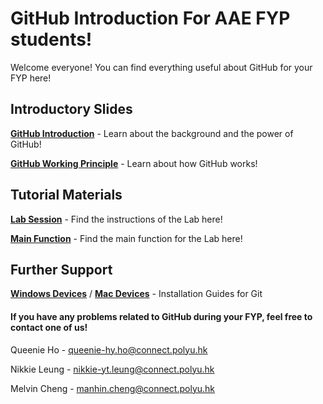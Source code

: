 # GitHub Introduction For AAE FYP students!
Welcome everyone! You can find everything useful about GitHub for your FYP here!
## Introductory Slides
<a href="What is GitHub.pdf"><strong>GitHub Introduction</strong></a> - Learn about the background and the power of GitHub!

<a href="GitHub Working Principle.pdf"><strong>GitHub Working Principle</strong></a> - Learn about how GitHub works!

## Tutorial Materials
<a href="Workshop Lab.pdf"><strong>Lab Session</strong></a> - Find the instructions of the Lab here!

<a href="LabMain.py"><strong>Main Function</strong></a> - Find the main function for the Lab here!

## Further Support
<a href="Windows Installation Guide.pdf"><strong>Windows Devices</strong></a> / <a href="Mac Installation Guide.pdf"><strong>Mac Devices</strong></a> - Installation Guides for Git

#### If you have any problems related to GitHub during your FYP, feel free to contact one of us!

Queenie Ho - queenie-hy.ho@connect.polyu.hk

Nikkie Leung - nikkie-yt.leung@connect.polyu.hk

Melvin Cheng - manhin.cheng@connect.polyu.hk
